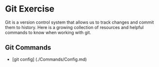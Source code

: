 # Git Exercise
Git is a version control system that allows us to track changes and commit them to history. 
Here is a growing collection of resources and helpful commands to know when working with git. 
## Git Commands
- [git config] (./Commands/Config.md)
